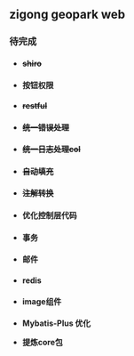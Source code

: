 ## zigong geopark web

### 待完成
* #### ~~shiro~~

* #### 按钮权限

* #### ~~restful~~

* #### ~~统一错误处理~~

* #### ~~统一日志处理col~~

* #### ~~自动填充~~

* #### ~~注解转换~~

* #### 优化控制层代码

* #### 事务

* #### 邮件

* #### redis

* #### image组件

* **Mybatis-Plus 优化**

* **提炼core包**
